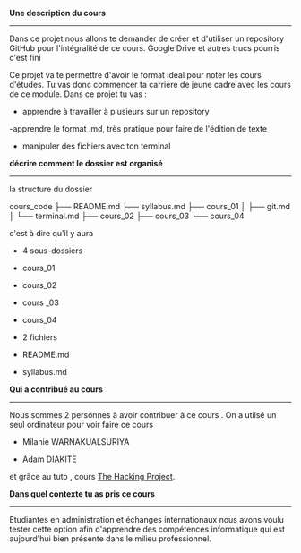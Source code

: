 **Une description du cours**

---

Dans ce projet nous allons te demander de créer et d'utiliser un repository GitHub pour l'intégralité de ce cours. Google Drive et autres trucs pourris c'est fini

Ce projet va te permettre d'avoir le format idéal pour noter les cours d'études. Tu vas donc commencer ta carrière de jeune cadre avec les cours de ce module.
Dans ce projet tu vas :

- apprendre à travailler à plusieurs sur un repository

-apprendre le format .md, très pratique pour faire de l'édition de texte

- manipuler des fichiers avec ton terminal 


**décrire comment le dossier est organisé**

---
la structure du dossier 

cours_code
├── README.md
├── syllabus.md
├── cours_01
│   ├── git.md
│   └── terminal.md
├── cours_02
├── cours_03
└── cours_04

c'est à dire qu'il y aura 

- 4 sous-dossiers 

- cours_01

- cours_02

- cours _03

- cours_04

- 2 fichiers 

- README.md
- syllabus.md

**Qui a contribué au cours** 

---
Nous sommes 2 personnes à avoir contribuer à ce cours . On a utilsé un seul ordinateur pour voir faire ce cours  
- Milanie WARNAKUALSURIYA
 
 - Adam DIAKITE

 et grâce au tuto , cours  [The Hacking Project](https://www.thehackingproject.org/). 


**Dans quel contexte tu as pris ce cours**

---
 
Etudiantes en administration et échanges internationaux nous avons voulu tester cette option afin d'apprendre des compétences informatique qui est aujourd'hui  bien présente dans le milieu professionnel.  